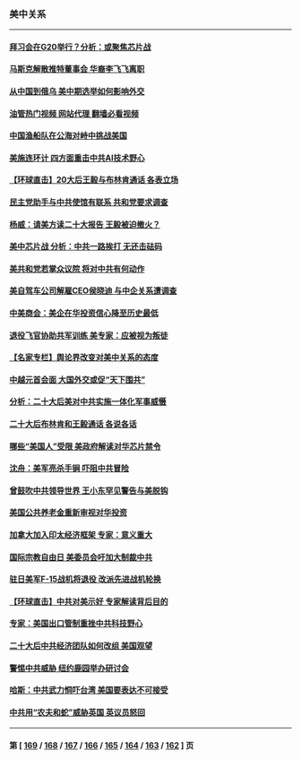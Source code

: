 ### 美中关系
---
#### [拜习会在G20举行？分析：或聚焦芯片战](../../pages/nf1412576/n13857398.md?11021245) 
#### [马斯克解散推特董事会 华裔李飞飞离职](../../pages/nf1412576/n13857393.md?11021245) 
#### [从中国到俄乌 美中期选举如何影响外交](../../pages/nf1412576/n13857380.md?11021245) 
#### [油管热门视频 网站代理 翻墙必看视频](http://132.145.103.77:81/youtube.html?11021245)
#### [中国渔船队在公海对峙中挑战美国](../../pages/nf1412576/n13857254.md?11021245) 
#### [美施连环计 四方面重击中共AI技术野心](../../pages/nf1412576/n13856034.md?11021245) 
#### [【环球直击】20大后王毅与布林肯通话 各表立场](../../pages/nf1412576/n13857040.md?11021245) 
#### [民主党助手与中共使馆有联系 共和党要求调查](../../pages/nf1412576/n13856850.md?11021245) 
#### [杨威：请美方读二十大报告 王毅被迫撤火？](../../pages/nf1412576/n13856713.md?11021245) 
#### [美中芯片战 分析：中共一路挨打 无还击砝码](../../pages/nf1412576/n13856640.md?11021245) 
#### [美共和党若掌众议院 将对中共有何动作](../../pages/nf1412576/n13856657.md?11021245) 
#### [美自驾车公司解雇CEO侯晓迪 与中企关系遭调查](../../pages/nf1412576/n13856625.md?11021245) 
#### [中美商会：美企在华投资信心降至历史最低](../../pages/nf1412576/n13856637.md?11021245) 
#### [退役飞官协助共军训练 美专家：应被视为叛徒](../../pages/nf1412576/n13856453.md?11021245) 
#### [【名家专栏】舆论界改变对美中关系的态度](../../pages/nf1412576/n13856471.md?11021245) 
#### [中越元首会面 大国外交或促“天下围共”](../../pages/nf1412576/n13856318.md?11021245) 
#### [分析：二十大后美对中共实施一体化军事威慑](../../pages/nf1412576/n13856552.md?11021245) 
#### [二十大后布林肯和王毅通话 各说各话](../../pages/nf1412576/n13856526.md?11021245) 
#### [哪些“美国人”受限 美政府解读对华芯片禁令](../../pages/nf1412576/n13855991.md?11021245) 
#### [沈舟：美军亮杀手锏 吓阻中共冒险](../../pages/nf1412576/n13855892.md?11021245) 
#### [曾鼓吹中共领导世界 王小东罕见警告与美脱钩](../../pages/nf1412576/n13855237.md?11021245) 
#### [美国公共养老金重新审视对华投资](../../pages/nf1412576/n13855415.md?11021245) 
#### [加拿大加入印太经济框架 专家：意义重大](../../pages/nf1412576/n13855390.md?11021245) 
#### [国际宗教自由日 美委员会吁加大制裁中共](../../pages/nf1412576/n13855021.md?11021245) 
#### [驻日美军F-15战机将退役 改派先进战机轮换](../../pages/nf1412576/n13855263.md?11021245) 
#### [【环球直击】中共对美示好 专家解读背后目的](../../pages/nf1412576/n13854978.md?11021245) 
#### [专家：美国出口管制重挫中共科技野心](../../pages/nf1412576/n13855159.md?11021245) 
#### [二十大后中共经济团队如何改组 美国观望](../../pages/nf1412576/n13854967.md?11021245) 
#### [警惕中共威胁 纽约鹿园举办研讨会](../../pages/nf1412576/n13854969.md?11021245) 
#### [哈斯：中共武力恫吓台湾 美国要表达不可接受](../../pages/nf1412576/n13854782.md?11021245) 
#### [中共用“农夫和蛇”威胁英国 英议员怒回](../../pages/nf1412576/n13854850.md?11021245) 

---
#### 第 [ [169](./169.md?11021245) / [168](./168.md?11021245) / [167](./167.md?11021245) / [166](./166.md?11021245) / [165](./165.md?11021245) / [164](./164.md?11021245) / [163](./163.md?11021245) / [162](./162.md?11021245) ] 页

